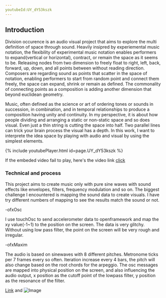 ```yaml
---
youtubeId:UY_dY53kszk
---
```


## Introduction

Division occurence is an audio visual project that aims to explore the multi definition of space through sound. Heavily insipred by experiemental music notation, the flexibility of experimental music notation enables performers to expand(vertical or horizontal), contract, or remain the space as it seems to be. Releasing nodes from two dimension to freely float to right, left, back, forward, up, down, and all points between without reading direction. Composers are regarding sound as points that scatter in the space of notation, enabling performers to start from random point and connect them freely, the space can expand, shrink or remain as defined. The commonality of connecting points as a composition is adding another dimension that beyond euclidean geometry.

Music, often defined as the science or art of ordering tones or sounds in succession, in combination, and in temporal relationships to produce a composition having unity and continuity. In my perspective, it is about how people dividing and arranging a static or non-static space and so does visual. Even just a thin string is cutting the space into half. Two parallel lines can trick your brain process the visual has a depth. In this work, I want to interprete the idea space by playing with audio and visual by using the simplest elements.

{% include youtubePlayer.html id=page.UY_dY53kszk %}

If the embeded video fail to play, here's the video link [click](https://www.youtube.com/watch?v=UY_dY53kszk&t=1s) 

### Technical and process 

This project aims to create music only with pure sine waves with sound effects like envelopes, filters, frequency modulation and so on. The biggest challenge I encountered is mapping the sound data to create visuals. I have try different numbers of mapping to see the results match the sound or not.

-ofxOsc

I use touchOsc to send accelerometer data to openframework and map the xy value(-1~1) to the position on the screen. The data is very glitchy. Without using low pass filter, the point on the screen will be very rough and irregular.

-ofxMaxim

The audio is based on sinewaves with 8 different pitches. Metronome ticks per 7 frames every so often. Iteration increase every 4 bars, the pitch will also change based on the root chords for the arpeggio. The osc messages are mapped into physical position on the screen, and also influencing the audio output, x position as the cutoff point of the lowpass filter, y position as the resonance of the filter.  

[Link](url) and ![Image](src)
